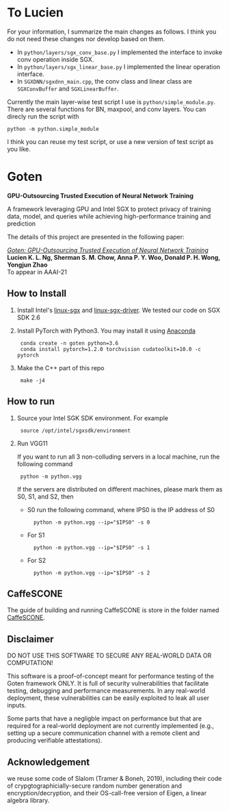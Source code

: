 # To Lucien

For your information, I summarize the main changes as follows. I think you do not need these changes nor develop based on them. 
- In ```python/layers/sgx_conv_base.py``` I implemented the interface to invoke conv operation inside SGX.
- In ```python/layers/sgx_linear_base.py``` I implemented the linear operation interface.
- In ```SGXDNN/sgxdnn_main.cpp```, the conv class and linear class are ```SGXConvBuffer``` and ```SGXLinearBuffer```.

Currently the main layer-wise test script I use is ```python/simple_module.py```. There are several functions for BN, maxpool, and conv layers. You can direcly run the script with
```
python -m python.simple_module
```
I think you can reuse my test script, or use a new version of test script as you like.

# Goten
**GPU-Outsourcing Trusted Execution of Neural Network Training**

A framework leveraging GPU and Intel SGX to protect privacy of training data, model, and queries while achieving high-performance training and prediction

The details of this project are presented in the following paper:

[*Goten: GPU-Outsourcing Trusted Execution of Neural Network Training*](https://lucieno.github.io/files/goten.pdf) </br>
**Lucien K. L. Ng, Sherman S. M. Chow, Anna P. Y. Woo, Donald P. H. Wong, Yongjun Zhao** </br>
To appear in AAAI-21

## How to Install

1. Install Intel's [linux-sgx](https://github.com/intel/linux-sgx) and [linux-sgx-driver](https://github.com/intel/linux-sgx-driver).
    We tested our code on SGX SDK 2.6
    
1. Install PyTorch with Python3. You may install it using [Anaconda](https://www.anaconda.com/)

        conda create -n goten python=3.6
        conda install pytorch=1.2.0 torchvision cudatoolkit=10.0 -c pytorch
        
1. Make the C++ part of this repo

        make -j4

## How to run
1. Source your Intel SGK SDK environment. For example

        source /opt/intel/sgxsdk/environment

1. Run VGG11

    If you want to run all 3 non-colluding servers in a local machine, run the following command

        python -m python.vgg
        
    If the servers are distributed on different machines, please mark them as S0, S1, and S2, then
    
    - S0 run the following command, where IPS0 is the IP address of S0
    
            python -m python.vgg --ip="$IPS0" -s 0
    
    - For S1
    
            python -m python.vgg --ip="$IPS0" -s 1
    
    - For S2
    
            python -m python.vgg --ip="$IPS0" -s 2
            
## CaffeSCONE

The guide of building and running CaffeSCONE is store in the folder named [CaffeSCONE](CaffeSCONE).

## Disclaimer
DO NOT USE THIS SOFTWARE TO SECURE ANY REAL-WORLD DATA OR COMPUTATION!

This software is a proof-of-concept meant for performance testing of the Goten framework ONLY. It is full of security vulnerabilities that facilitate testing, debugging and performance measurements. In any real-world deployment, these vulnerabilities can be easily exploited to leak all user inputs.

Some parts that have a negligble impact on performance but that are required for a real-world deployment are not currently implemented (e.g., setting up a secure communication channel with a remote client and producing verifiable attestations).

## Acknowledgement
we reuse some code of Slalom (Tramer & Boneh, 2019), 
including their code of crypgtographicially-secure random number generation and encryption/decryption, 
and their OS-call-free version of Eigen, 
a linear algebra library.

